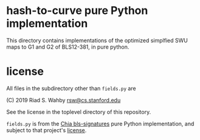 # hash-to-curve pure Python implementation

This directory contains implementations of the optimized simplfied SWU maps to G1 and G2 of BLS12-381, in pure python.

# license

All files in the subdirectory other than `fields.py` are

(C) 2019 Riad S. Wahby <rsw@cs.stanford.edu>

See the license in the toplevel directory of this repository.

`fields.py` is from the
[Chia bls-signatures](https://github.com/Chia-Network/bls-signatures/) pure Python implementation,
and subject to that project's
[license](https://github.com/Chia-Network/bls-signatures/blob/master/LICENSE).
